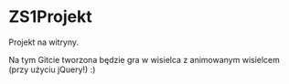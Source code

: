 # ZS1Projekt
Projekt na witryny.

Na tym Gitcie tworzona będzie gra w wisielca z animowanym wisielcem (przy użyciu jQuery!) :)
